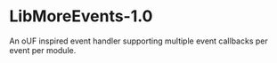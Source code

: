 # LibMoreEvents-1.0
An oUF inspired event handler supporting multiple event callbacks per event per module. 
